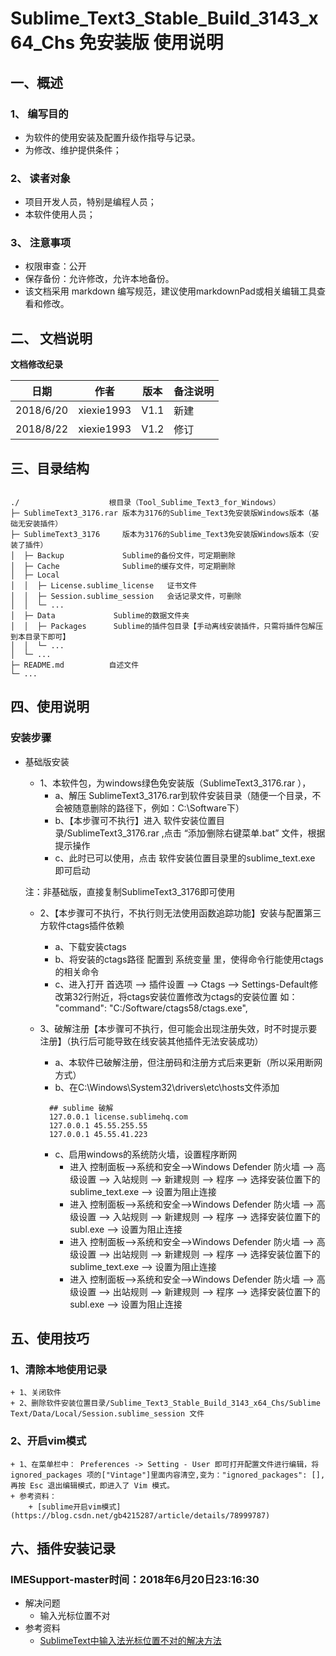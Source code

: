 # Sublime_Text3_Stable_Build_3143_x64_Chs 免安装版 使用说明

## 一、概述

###  1、 编写目的

+  为软件的使用安装及配置升级作指导与记录。
+  为修改、维护提供条件；

### 2、 读者对象

+  项目开发人员，特别是编程人员；
+  本软件使用人员；


### 3、 注意事项

+  权限审查：公开
+  保存备份：允许修改，允许本地备份。
+  该文档采用 markdown 编写规范，建议使用markdownPad或相关编辑工具查看和修改。


## 二、 文档说明

**文档修改纪录**

| **日期**   | **作者**     | **版本** | **备注说明**                   |
|------------|------------  |----------|------------------------------|
| 2018/6/20  | xiexie1993   | V1.1     | 新建                         |
| 2018/8/22  | xiexie1993   | V1.2     | 修订                         |

## 三、目录结构

~~~

./                    根目录（Tool_Sublime_Text3_for_Windows）
├─ SublimeText3_3176.rar 版本为3176的Sublime_Text3免安装版Windows版本（基础无安装插件）
├─ SublimeText3_3176     版本为3176的Sublime_Text3免安装版Windows版本（安装了插件）
│  ├─ Backup             Sublime的备份文件，可定期删除
│  ├─ Cache              Sublime的缓存文件，可定期删除
│  ├─ Local
│  │  ├─ License.sublime_license   证书文件
│  │  ├─ Session.sublime_session   会话记录文件，可删除
│  │  └─ ... 
│  ├─ Data             Sublime的数据文件夹
│  │  ├─ Packages      Sublime的插件包目录【手动离线安装插件，只需将插件包解压到本目录下即可】
│  │  └─ ... 
│  └─ ...              
├─ README.md          自述文件
└─ ...

~~~

## 四、使用说明

### 安装步骤


+ 基础版安装
    + 1、本软件包，为windows绿色免安装版（SublimeText3_3176.rar ），
    	* a、解压 SublimeText3_3176.rar到软件安装目录（随便一个目录，不会被随意删除的路径下，例如：C:\Software下）
    	* b、【本步骤可不执行】进入 软件安装位置目录/SublimeText3_3176.rar ,点击 “添加∕删除右键菜单.bat” 文件，根据提示操作
    	* c、此时已可以使用，点击 软件安装位置目录里的sublime_text.exe 即可启动

    注：非基础版，直接复制SublimeText3_3176即可使用
    + 2、【本步骤可不执行，不执行则无法使用函数追踪功能】安装与配置第三方软件ctags插件依赖
    	* a、下载安装ctags
    	* b、将安装的ctags路径 配置到 系统变量 里，使得命令行能使用ctags的相关命令
    	* c、进入打开 首选项 --> 插件设置 --> Ctags --> Settings-Default修改第32行附近，将ctags安装位置修改为ctags的安装位置 如： "command": "C:/Software/ctags58/ctags.exe",

    + 3、破解注册【本步骤可不执行，但可能会出现注册失效，时不时提示要注册】（执行后可能导致在线安装其他插件无法安装成功）
    	* a、本软件已破解注册，但注册码和注册方式后来更新（所以采用断网方式）
    	* b、在C:\Windows\System32\drivers\etc\hosts文件添加
    	~~~
    	  ## sublime 破解
          127.0.0.1 license.sublimehq.com 
          127.0.0.1 45.55.255.55 
          127.0.0.1 45.55.41.223 
    	~~~
        * c、启用windows的系统防火墙，设置程序断网
    	    + 进入 控制面板-->系统和安全-->Windows Defender 防火墙 --> 高级设置 --> 入站规则 --> 新建规则 --> 程序 -->  选择安装位置下的sublime_text.exe --> 设置为阻止连接
            + 进入 控制面板-->系统和安全-->Windows Defender 防火墙 --> 高级设置 --> 入站规则 --> 新建规则 --> 程序 -->  选择安装位置下的subl.exe --> 设置为阻止连接	
            + 进入 控制面板-->系统和安全-->Windows Defender 防火墙 --> 高级设置 --> 出站规则 --> 新建规则 --> 程序 -->  选择安装位置下的sublime_text.exe --> 设置为阻止连接	
    		+ 进入 控制面板-->系统和安全-->Windows Defender 防火墙 --> 高级设置 --> 出站规则 --> 新建规则 --> 程序 -->  选择安装位置下的subl.exe --> 设置为阻止连接	
    	



## 五、使用技巧

### 1、清除本地使用记录
    + 1、关闭软件
    + 2、删除软件安装位置目录/Sublime_Text3_Stable_Build_3143_x64_Chs/Sublime Text/Data/Local/Session.sublime_session 文件
    
### 2、开启vim模式
    + 1、在菜单栏中： Preferences -> Setting - User 即可打开配置文件进行编辑，将 ignored_packages 项的["Vintage"]里面内容清空,变为："ignored_packages": [],再按 Esc 退出编辑模式，即进入了 Vim 模式。
    + 参考资料：
        + [sublime开启vim模式](https://blog.csdn.net/gb4215287/article/details/78999787)

## 六、插件安装记录

### IMESupport-master时间：2018年6月20日23:16:30
+ 解决问题
	* 输入光标位置不对
+ 参考资料
    * [SublimeText中输入法光标位置不对的解决方法](https://blog.csdn.net/zk673820543/article/details/51242196)
